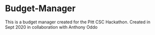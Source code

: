 # Budget-Manager
This is a budget manager created for the Pitt CSC Hackathon.
Created in Sept 2020 in collaboration with Anthony Oddo
